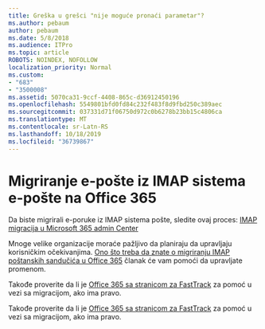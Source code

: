 ```yaml
---
title: Greška u grešci "nije moguće pronaći parametar"?
ms.author: pebaum
author: pebaum
ms.date: 5/8/2018
ms.audience: ITPro
ms.topic: article
ROBOTS: NOINDEX, NOFOLLOW
localization_priority: Normal
ms.custom:
- "683"
- "3500008"
ms.assetid: 5070ca31-9ccf-4408-865c-d36912450196
ms.openlocfilehash: 5549801bfd0fd84c232f483f8d9fbd250c389aec
ms.sourcegitcommit: 037331d71f06750d972c0b6278b23bb15c4806ca
ms.translationtype: MT
ms.contentlocale: sr-Latn-RS
ms.lasthandoff: 10/18/2019
ms.locfileid: "36739867"
---
```

# <a name="migrating-email-from-imap-email-system-to-office-365"></a>Migriranje e-pošte iz IMAP sistema e-pošte na Office 365

Da biste migrirali e-poruke iz IMAP sistema pošte, sledite ovaj proces: [IMAP migracija u Microsoft 365 admin Center](https://docs.microsoft.com/Exchange/mailbox-migration/migrating-imap-mailboxes/imap-migration-in-the-admin-center)
  
Mnoge velike organizacije moraće pažljivo da planiraju da upravljaju korisničkim očekivanjima. [Ono što treba da znate o migriranju IMAP poštanskih sandučića u Office 365](https://docs.microsoft.com/Exchange/mailbox-migration/migrating-imap-mailboxes/migrating-imap-mailboxes) članak će vam pomoći da upravljate promenom.

Takođe proverite da li je [Office 365 sa stranicom za FastTrack](https://www.microsoft.com/fasttrack/microsoft-365/office-365) za pomoć u vezi sa migracijom, ako ima pravo.
  

Takođe proverite da li je [Office 365 sa stranicom za FastTrack](https://www.microsoft.com/fasttrack/microsoft-365/office-365) za pomoć u vezi sa migracijom, ako ima pravo.
  